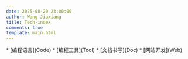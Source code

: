 ```yaml
---
date: 2025-08-20 23:00:00
author: Wang Jiaxiang
title: Tech-index
comments: true
template: main.html
---
```

<div class="grid cards" markdown>
* [编程语言](Code)
* [编程工具](Tool)
* [文档书写](Doc)
* [网站开发](Web)
</div>